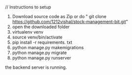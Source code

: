 // Instructions to setup 

1.  Download source code as Zip or do " git clone https://github.com/1212vishal/stock-management-bit.git"
2.   open the downloaded folder
3.   virtualenv venv
4.   source venv/bin/activate
5.   pip install -r requirements. txt
6.   python manage.py makemigrations
7.   python manage.py migrate
8.   python manage.py runserver


the backend server is running.
